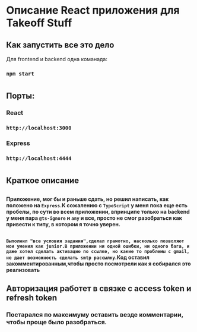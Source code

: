 # Описание React приложения для Takeoff Stuff

## Как запустить все это дело
Для frontend и backend одна команада:
### `npm start` 
#
## Порты:
### React
### `http://localhost:3000`
### Express
### `http://localhost:4444`
#
## Краткое описание
##
**Приложение, мог бы и раньше сдать, но решил написать, как положено на `Express`.К сожалению c `TypeScript` у меня пока еще есть пробелы, по сути во всем приложении, впринципе только на backend у меня пара `@ts-ignore` и `any` и все, просто не смог разобраться как привести к типу, в котором я точно уверен.**
##
**`Выполнил "все условия задания",сделал грамотно, насколько позволяют мои умения как junior.В приложении ни одной ошибки, ни одного бага, и даже хотел сделать активацию по ссылке, но какие то проблемы с gmail, не дает возможность сделать smtp рассылку`.Код оставил закомментированным,чтобы просто посмотрели как я собирался это реализовать**

## Авторизация работет в связке с access token и refresh token

### Постарался по максимуму оставить везде комментарии, чтобы проще было разобраться.